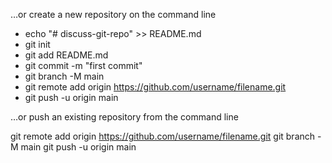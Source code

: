 …or create a new repository on the command line

- echo "# discuss-git-repo" >> README.md
- git init
- git add README.md
- git commit -m "first commit"
- git branch -M main
- git remote add origin https://github.com/username/filename.git
- git push -u origin main

…or push an existing repository from the command line

git remote add origin https://github.com/username/filename.git
git branch -M main
git push -u origin main